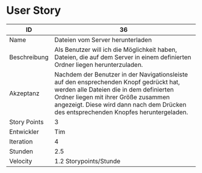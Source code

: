 # User Story

| ID         |36|
|-|-|
|Name        |Dateien vom Server herunterladen|
|Beschreibung|Als Benutzer will ich die Möglichkeit haben, Dateien, die auf dem Server in einem definierten Ordner liegen herunterzuladen.|
|Akzeptanz   |Nachdem der Benutzer in der Navigationsleiste auf den ensprechenden Knopf gedrückt hat, werden alle Dateien die in dem definierten Ordner liegen mit ihrer Größe zusammen angezeigt. Diese wird dann nach dem Drücken des entsprechenden Knopfes heruntergeladen.|
|Story Points|3|
|Entwickler  |Tim|
|Iteration   |4|
|Stunden     |2.5|
|Velocity    |1.2 Storypoints/Stunde|
